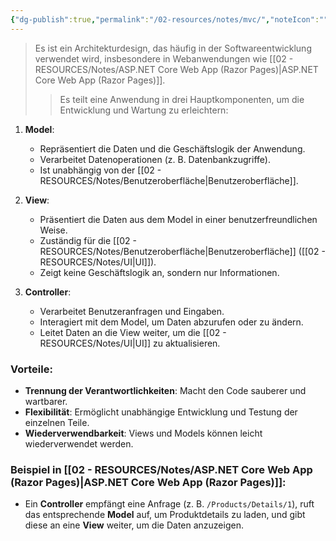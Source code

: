 ```yaml
---
{"dg-publish":true,"permalink":"/02-resources/notes/mvc/","noteIcon":"","updated":"2025-05-06T14:40:42.107+02:00"}
---
```


>Es ist ein Architekturdesign, das häufig in der Softwareentwicklung verwendet wird, insbesondere in Webanwendungen wie [[02 - RESOURCES/Notes/ASP.NET Core Web App (Razor Pages)\|ASP.NET Core Web App (Razor Pages)]].
>>Es teilt eine Anwendung in drei Hauptkomponenten, um die Entwicklung und Wartung zu erleichtern:

1. **Model**:
    
    - Repräsentiert die Daten und die Geschäftslogik der Anwendung.
    - Verarbeitet Datenoperationen (z. B. Datenbankzugriffe).
    - Ist unabhängig von der [[02 - RESOURCES/Notes/Benutzeroberfläche\|Benutzeroberfläche]].
2. **View**:
    
    - Präsentiert die Daten aus dem Model in einer benutzerfreundlichen Weise.
    - Zuständig für die [[02 - RESOURCES/Notes/Benutzeroberfläche\|Benutzeroberfläche]] ([[02 - RESOURCES/Notes/UI\|UI]]).
    - Zeigt keine Geschäftslogik an, sondern nur Informationen.
3. **Controller**:
    
    - Verarbeitet Benutzeranfragen und Eingaben.
    - Interagiert mit dem Model, um Daten abzurufen oder zu ändern.
    - Leitet Daten an die View weiter, um die [[02 - RESOURCES/Notes/UI\|UI]] zu aktualisieren.

### Vorteile:

- **Trennung der Verantwortlichkeiten**: Macht den Code sauberer und wartbarer.
- **Flexibilität**: Ermöglicht unabhängige Entwicklung und Testung der einzelnen Teile.
- **Wiederverwendbarkeit**: Views und Models können leicht wiederverwendet werden.

### Beispiel in [[02 - RESOURCES/Notes/ASP.NET Core Web App (Razor Pages)\|ASP.NET Core Web App (Razor Pages)]]:

- Ein **Controller** empfängt eine Anfrage (z. B. `/Products/Details/1`), ruft das entsprechende **Model** auf, um Produktdetails zu laden, und gibt diese an eine **View** weiter, um die Daten anzuzeigen.